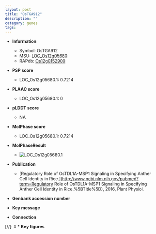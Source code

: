 ```yaml
---
layout: post
title: "OsTGA912"
description: ""
category: genes
tags: 
---
```


* **Information**  
    + Symbol: OsTGA912  
    + MSU: [LOC_Os12g05680](http://rice.plantbiology.msu.edu/cgi-bin/ORF_infopage.cgi?orf=LOC_Os12g05680)  
    + RAPdb: [Os12g0152900](http://rapdb.dna.affrc.go.jp/viewer/gbrowse_details/irgsp1?name=Os12g0152900)  

* **PSP score**  
    + LOC_Os12g05680.1: 0.7214 

* **PLAAC score**  
    + LOC_Os12g05680.1: 0 

* **pLDDT score**
    + NA


* **MolPhase score**
    + LOC_Os12g05680.1: 0.7214

* **MolPhaseResult**
    + ![LOC_Os12g05680.1](https://ricepsp.github.io/pictures/LOC_Os12g/LOC_Os12g05680.1.png)

* **Publication**  
    + [Regulatory Role of OsTDL1A-MSP1 Signaling in Specifying Anther Cell Identity in Rice.](http://www.ncbi.nlm.nih.gov/pubmed?term=Regulatory Role of OsTDL1A-MSP1 Signaling in Specifying Anther Cell Identity in Rice.%5BTitle%5D), 2016, Plant Physiol.

* **Genbank accession number**  

* **Key message**  

* **Connection**  

[//]: # * **Key figures**  


